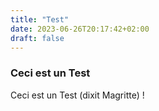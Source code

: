 ```yaml
---
title: "Test"
date: 2023-06-26T20:17:42+02:00
draft: false
---
```

### Ceci est un Test
Ceci est un Test (dixit Magritte) !

